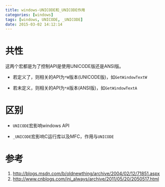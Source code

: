 ```yaml
---
title: windows-UNICODE和_UNICODE作用
categories: [windows]
tags: [windows, UNICODE, _UNICODE]
date: 2015-03-02 14:12:14
---
```


# 共性

这两个宏都是为了控制API是使用UNICODE版还是ANSI版。

-   若定义了，则相关的API为`*W`版本(UNICODE版)，如`GetWindowTextW`

-   若未定义，则相关的API为`*A`版本(ANSI版)，如`GetWindowTextA`

# 区别

-   `UNICODE`宏影响windows API

-   `_UNICODE`宏影响C运行库以及MFC，作用与`UNICODE`

# 参考

1.  <http://blogs.msdn.com/b/oldnewthing/archive/2004/02/12/71851.aspx>
1.  <http://www.cnblogs.com/ini_always/archive/2011/05/20/2050517.html>
